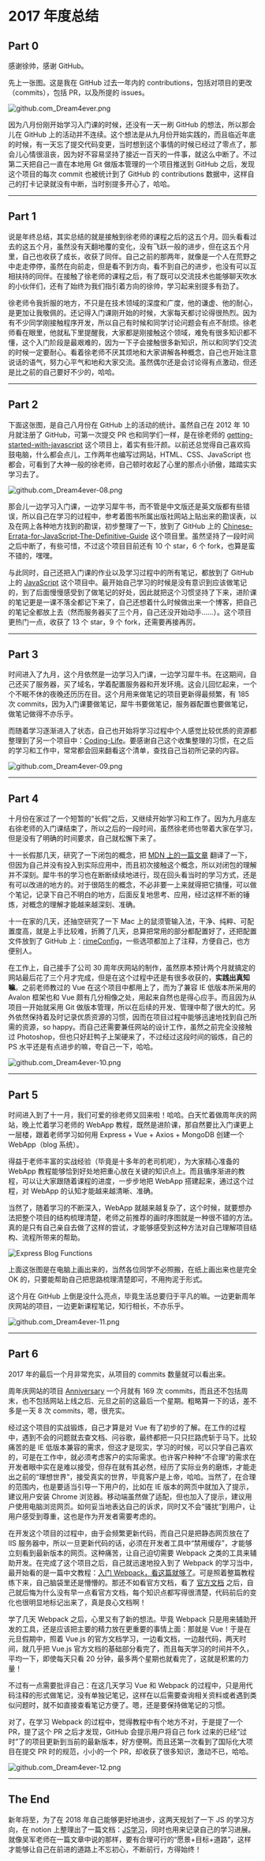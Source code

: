 # 2017 年度总结

## Part 0

感谢徐帅，感谢 GitHub。

先上一张图。这是我在 GitHub 过去一年内的 contributions，包括对项目的更改（commits），包括 PR，以及所提的 issues。

![github.com_Dream4ever.png](http://owve9bvtw.bkt.clouddn.com/FnqCFK63AuWSsboDQ4MpOSiWnwKK)

因为八月份刚开始学习入门课的时候，还没有一天一刷 GitHub 的想法，所以那会儿在 GitHub 上的活动并不连续。这个想法是从九月份开始实践的，而且临近年底的时候，有一天忘了提交代码变更，当时想到这个事情的时候已经过了零点了，那会儿心情很沮丧，因为好不容易坚持了接近一百天的一件事，就这么中断了。不过第二天把自己一直在本地用 Git 做版本管理的一个项目推送到 GitHub 之后，发现这个项目的每次 commit 也被统计到了 GitHub 的 contributions 数据中，这样自己的打卡记录就没有中断，当时别提多开心了，哈哈。

---

## Part 1

说是年终总结，其实总结的就是接触到徐老师的课程之后的这五个月。回头看看过去的这五个月，虽然没有天翻地覆的变化，没有飞跃一般的进步，但在这五个月里，自己也收获了成长，收获了同伴。自己之前的那两年，就像是一个人在荒野之中走走停停，虽然在向前走，但是看不到方向，看不到自己的进步，也没有可以互相扶持的同伴。在接触了徐老师的课程之后，有了既可以交流技术也能够聊天吹水的小伙伴们，还有了始终为我们指引着方向的徐帅，学习起来别提多有劲了。

徐老师令我折服的地方，不只是在技术领域的深度和广度，他的谦虚、他的耐心，是更加让我敬佩的。还记得入门课刚开始的时候，大家每天都讨论得很热烈。因为有不少同学刚接触程序开发，所以自己有时候和同学讨论问题会有点不耐烦。徐老师看在眼里，他就私下里提醒我，大家都是刚接触这个领域，难免有很多知识都不懂，这个入门阶段是最艰难的，因为一下子会接触很多新知识，所以和同学们交流的时候一定要耐心。看着徐老师不厌其烦地和大家讲解各种概念，自己也开始注意说话的语气，努力心平气和地和大家交流。虽然偶尔还是会讨论得有点激动，但还是比之前的自己要好不少的，哈哈。

---

## Part 2

下面这张图，是自己八月份在 GitHub 上的活动的统计。虽然自己在 2012 年 10 月就注册了 GitHub，可第一次提交 PR 也和同学们一样，是在徐老师的 [getting-started-with-javascript](https://github.com/xugy0926/getting-started-with-javascript) 这个项目上，着实有些汗颜。以前还总觉得自己喜欢捣鼓电脑，什么都会点儿，工作两年也编写过网站，HTML、CSS、JavaScript 也都会，可看到了大神一般的徐老师，自己顿时收起了心里的那点小骄傲，踏踏实实学习去了。

![github.com_Dream4ever-08.png](http://owve9bvtw.bkt.clouddn.com/FihIIvMswBJVSfEOO9_0PkT_v7kK)

那会儿一边学习入门课，一边学习犀牛书，而不管是中文版还是英文版都有些错误，所以自己在学习的过程中，参考着图书所属出版社网站上贴出来的勘误表，以及在网上各种地方找到的勘误，初步整理了一下，放到了 GitHub 上的 [Chinese-Errata-for-JavaScript-The-Definitive-Guide](https://github.com/Dream4ever/Chinese-Errata-for-JavaScript-The-Definitive-Guide) 这个项目里。虽然坚持了一段时间之后中断了，有些可惜，不过这个项目目前还有 10 个 star，6 个 fork，也算是蛮不错的，嘿嘿。

与此同时，自己还把入门课的作业以及学习过程中的所有笔记，都放到了 GitHub 上的 [JavaScript](https://github.com/Dream4ever/JavaScript) 这个项目中。最开始自己学习的时候是没有意识到应该做笔记的，到了后面慢慢感受到了做笔记的好处，因此就把这个习惯坚持了下来，进阶课的笔记更是一课不落全都记下来了，自己还想着什么时候做出来一个博客，把自己的笔记全都放上去（然而服务器买了三个月，自己还没开始动手……）。这个项目更热门一点，收获了 13 个 star，9 个 fork，还需要再接再厉。

---

## Part 3

时间进入了九月，这个月依然是一边学习入门课，一边学习犀牛书。在这期间，自己还买了服务器，买了域名，学着配置服务器和开发环境。这会儿回忆起来，一个个不眠不休的夜晚还历历在目。这个月用来做笔记的项目更新得最频繁，有 185 次 commits，因为入门课要做笔记，犀牛书要做笔记，服务器配置也要做笔记，做笔记做得不亦乐乎。

而随着学习逐渐进入了状态，自己也开始将学习过程中个人感觉比较优质的资源都整理到了另一个项目中：[Coding-Life](https://github.com/Dream4ever/Coding-Life/blob/master/Front-End/Front-End%20Resource%20Collection.md)。要感谢自己这个收集整理的习惯，在之后的学习和工作中，常常都会回来翻看这个清单，查找自己当初所记录的内容。

![github.com_Dream4ever-09.png](http://owve9bvtw.bkt.clouddn.com/Fnv3K64WKsI5zZtmviEMQkQxKUaM)

---

## Part 4

十月份在家过了一个短暂的“长假”之后，又继续开始学习和工作了。因为九月底左右徐老师的入门课结束了，所以之后的一段时间，虽然徐老师也带着大家在学习，但是没有了明确的时间要求，自己就松懈下来了。

十一长假那几天，研究了一下闭包的概念，把 [MDN 上的一篇文章](https://hewei.in/closure/mdn-closure.html) 翻译了一下，但因为自己并没有投入到实际应用中，而且初次接触这个概念，所以对闭包的理解并不深刻。犀牛书的学习也在断断续续地进行，现在回头看当时的学习方式，还是有可以改进的地方的。对于很陌生的概念，不必非要一上来就得把它搞懂，可以做个笔记，记录下自己不明白的地方，后面反复地思考、应用，经过这样不断的锤炼，对概念的理解才能越来越深刻、准确。

十一在家的几天，还抽空研究了一下 Mac 上的鼠须管输入法，干净、纯粹、可配置度高，就是上手比较难，折腾了几天，总算把常用的部分都配置好了，还把配置文件放到了 GitHub 上：[rimeConfig](https://github.com/Dream4ever/rimeConfig)，一些选项都加上了注释，方便自己，也方便别人。

在工作上，自己接手了公司 30 周年庆网站的制作，虽然原本预计两个月就搞定的网站最后花了三个月才完成，但是在这个过程中还是有很多收获的，**实践出真知嘛**。之前老师教过的 Vue 在这个项目中都用上了，而为了兼容 IE 低版本所采用的 Avalon 框架也和 Vue 颇有几分相像之处，用起来自然也是得心应手。而且因为从项目一开始就采用 Git 做版本管理，所以在后续的开发、管理中帮了很大的忙。另外依然保持着及时记录优质资源的习惯，因而在项目过程中能够迅速地找到自己所需的资源，so happy。而自己还需要兼任网站的设计工作，虽然之前完全没接触过 Photoshop，但也只好赶鸭子上架硬来了，不过经过这段时间的锻炼，自己的 PS 水平还是有点进步的嘛，夸自己一下，哈哈。

![github.com_Dream4ever-10.png](http://owve9bvtw.bkt.clouddn.com/FkovKVlPayCM_UxsJOfXOHJh8GQ1)

---

## Part 5

时间进入到了十一月，我们可爱的徐老师又回来啦！哈哈。白天忙着做周年庆的网站，晚上忙着学习老师的 WebApp 教程，既然是进阶课，那自然要比入门课更上一层楼，跟着老师学习如何用 Express + Vue + Axios + MongoDB 创建一个 WebApp（blog 系统）。

得益于老师丰富的实战经验（毕竟是十多年的老司机呢），为大家精心准备的 WebApp 教程能够恰到好处地把重心放在关键的知识点上。而且循序渐进的教程，可以让大家跟随着课程的进度，一步步地把 WebApp 搭建起来，通过这个过程，对 WebApp 的认知才能越来越清晰、准确。

当然了，随着学习的不断深入，WebApp 就越来越复杂了，这个时候，就要想办法把整个项目的结构梳理清楚，老师之前推荐的画时序图就是一种很不错的方法。真的是只有自己亲自去做了这样的尝试，才能够感受到这种方法对自己理解项目结构、流程所带来的帮助。

![Express Blog Functions](https://raw.githubusercontent.com/Dream4ever/Pics/master/express-blog-functions.png)

上面这张图是在电脑上画出来的，当然各位同学不必照搬，在纸上画出来也是完全 OK 的，只要能帮助自己把思路梳理清楚即可，不用拘泥于形式。

这个月在 GitHub 上倒是没什么亮点，毕竟生活总要归于平凡的嘛。一边更新周年庆网站的项目，一边更新课程笔记，知行相长，不亦乐乎。

![github.com_Dream4ever-11.png](http://owve9bvtw.bkt.clouddn.com/FlLhDHDbkCC9W7LQnFvsDxh2OH2b)

---

## Part 6

2017 年的最后一个月非常充实，从项目的 commits 数量就可以看出来。

周年庆网站的项目 [Anniversary](https://github.com/Dream4ever/Anniversary) 一个月就有 169 次 commits，而且还不包括周末，也不包括网站上线之后、元旦之前的这最后一个星期。粗略算一下的话，差不多是一天 8 次 commits，嗯，很充实。

经过这个项目的实战锻炼，自己才算是对 Vue 有了初步的了解。在工作的过程中，遇到不会的问题就去查文档、问谷歌，最终都把一只只拦路虎斩于马下。比较痛苦的是 IE 低版本兼容的需求，但这才是现实，学习的时候，可以只学自己喜欢的，可是在工作中，就必须考虑客户的实际需求。也许客户种种“不合理”的需求在开发者眼中实在是难以接受，但存在就有其必然，经历了实际业务的磨炼，才能走出之前的“理想世界”，接受真实的世界，毕竟客户是上帝，哈哈。当然了，在合理的范围内，也是要适当引导一下用户的，比如在 IE 版本的网页中就加入了提示，建议用户安装 Chrome 浏览器。移动端虽然做了适配，但也加入了提示，建议用户使用电脑浏览网页。如何妥当地表达自己的诉求，同时又不会“骚扰”到用户，让用户感受到尊重，这也是作为开发者需要考虑的。

在开发这个项目的过程中，由于会频繁更新代码，而自己只是把静态网页放在了 IIS 服务器中，所以一旦更新代码的话，必须在开发者工具中“禁用缓存”，才能够立刻看到最新版本的网页。这种痛苦，让自己迫切需要 Webpack 之类的工具来辅助开发。在完成了这个项目之后，自己就迅速地投入到了 Webpack 的学习当中，最开始看的是一篇中文教程：[入门 Webpack，看这篇就够了](https://segmentfault.com/a/1190000006178770)。可是照着整篇教程练下来，自己脑袋里还是懵懵的。那还不如看官方文档，看了 [官方文档](https://webpack.js.org/guides/) 之后，自己就后悔为什么没有早一点看官方文档，每个知识点都写得很清楚，代码前后的变化也很明显地标记出来了，真是良心文档啊！

学了几天 Webpack 之后，心里又有了新的想法。毕竟 Webpack 只是用来辅助开发的工具，还是应该把主要的精力放在更重要的事情上面：那就是 Vue！于是在元旦假期中，照着 Vue.js 的官方文档学习，一边看文档，一边敲代码，两天时间，就几乎把 Vue.js 官方文档的基础部分看完了，而且每天学习的时间并不久，平均一下，即使每天只看 20 分钟，最多两个星期也就看完了，这就是积累的力量！

不过有一点需要批评自己：在这几天学习 Vue 和 Webpack 的过程中，只是用代码注释的形式做笔记，没有单独记笔记，这样在以后需要查询相关资料或者遇到类似问题时，就不如直接查看笔记方便了。嗯，还是要保持做笔记的习惯。

对了，在学习 Webpack 的过程中，觉得教程中有个地方不对，于是提了一个 PR，提了这个 PR 之后才发现，GitHub 会提示用户将自己 fork 过来的已经“过时”了的项目更新到当前的最新版本，好方便啊。而且还第一次看到了国际化大项目在提交 PR 时的规范，小小的一个 PR，却收获了很多知识，激动不已，哈哈。

![github.com_Dream4ever-12.png](http://owve9bvtw.bkt.clouddn.com/FhNoKLHwqBimJl7WYtnQM73FVCTR)

---

## The End

新年将至，为了在 2018 年自己能够更好地进步，这两天规划了一下 JS 的学习方向，在 notion 上整理出了一篇文档：[JS学习](https://www.notion.so/JS-1587c36a8b634776b3d202baa361dd0c)，同时也用来记录自己的学习进展。就像吴军老师在一篇文章中说的那样，要有合理可行的“愿景+目标+道路”，这样才能够让自己在前进的道路上不忘初心，不断前行，方得始终！
